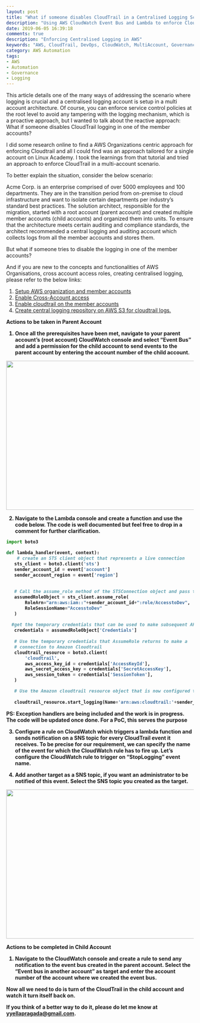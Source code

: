 ```yaml
---
layout: post
title: "What if someone disables CloudTrail in a Centralised Logging Scenario?"
description: "Using AWS CloudWatch Event Bus and Lambda to enforce CloudTrail logging"
date: 2019-06-05 16:39:18
comments: true
description: "Enforcing Centralised Logging in AWS"
keywords: "AWS, CloudTrail, DevOps, CloudWatch, MultiAccount, Governance, Monitoring, Logging, Centralised"
category: AWS Automation
tags:
- AWS
- Automation
- Governance
- Logging
---
```


This article details one of the many ways of addressing the scenario where logging is crucial and a centralised logging account is setup in a multi account architecture. Of course, you can enforce service control policies at the root level to avoid any tampering with the logging mechanism, which is a proactive approach, but I wanted to talk about the reactive approach: What if someone disables CloudTrail logging in one of the member accounts?

I did some research online to find a AWS Organizations centric approach for enforcing Cloudtrail and all I could find was an approach tailored for a single account on Linux Academy. I took the learnings from that tutorial and tried an approach to enforce CloudTrail in a multi-account scenario.

To better explain the situation, consider the below scenario:

Acme Corp. is an enterprise comprised of over 5000 employees and 100 departments. They are in the transition period from on-premise to cloud infrastructure and want to isolate certain departments per industry’s standard best practices. The solution architect, responsible for the migration, started with a root account (parent account) and created multiple member accounts (child accounts) and organized them into units. To ensure that the architecture meets certain auditing and compliance standards, the architect recommended a central logging and auditing account which collects logs from all the member accounts and stores them.

But what if someone tries to disable the logging in one of the member accounts?

And if you are new to the concepts and functionalities of AWS Organisations, cross account access roles, creating centralised logging, please refer to the below links:

1.	<a href="https://docs.aws.amazon.com/organizations/latest/userguide/orgs_tutorials_basic.html">Setup AWS organization and member accounts</a>
2.	<a href="https://docs.aws.amazon.com/IAM/latest/UserGuide/tutorial_cross-account-with-roles.html">Enable Cross-Account access</a>
3.	<a href="https://docs.aws.amazon.com/awscloudtrail/latest/userguide/cloudtrail-getting-started.html">Enable cloudtrail on the member accounts</a>
4.	<a href="https://docs.aws.amazon.com/awscloudtrail/latest/userguide/cloudtrail-receive-logs-from-multiple-accounts.html">Create central logging repository on AWS S3 for cloudtrail logs.</a>

<b>Actions to be taken in Parent Account<b>
1.	Once all the prerequisites have been met, navigate to your parent account’s (root account) CloudWatch console and select “Event Bus” and add a permission for the child account to send events to the parent account by entering the account number of the child account.

 <img class="mb-2" src="{{site.baseurl}}/images/parent1.png" alt="" height="400" width="900">

 2. Navigate to the Lambda console and create a function and use the code below. The code  is well documented but feel free to drop in a comment for further clarification.

 ```python
import boto3

def lambda_handler(event, context):
     # create an STS client object that represents a live connection
	sts_client = boto3.client('sts')    
	sender_account_id = event['account']
    sender_account_region = event['region']
    
    
    # Call the assume_role method of the STSConnection object and pass the role
    assumedRoleObject = sts_client.assume_role(
        RoleArn="arn:aws:iam::"+sender_account_id+":role/AccesstoDev",
        RoleSessionName="AccesstoDev"
    )
    
   #get the temporary credentials that can be used to make subsequent API calls
    credentials = assumedRoleObject['Credentials']
    
    # Use the temporary credentials that AssumeRole returns to make a 
    # connection to Amazon Cloudtrail  
    cloudtrail_resource = boto3.client(
        'cloudtrail',
        aws_access_key_id = credentials['AccessKeyId'],
        aws_secret_access_key = credentials['SecretAccessKey'],
        aws_session_token = credentials['SessionToken'],
    )

    # Use the Amazon cloudtrail resource object that is now configured to start the trail.
  
    cloudtrail_resource.start_logging(Name='arn:aws:cloudtrail:'+sender_account_region+':'+sender_account_id+':trail/devaccount-trail')


 ```
PS: Exception handlers are being included and the work is in progress. The code will be updated once done. For a PoC, this serves the purpose  

 3. Configure a rule on CloudWatch which triggers a lambda function and sends notification on a SNS topic for every CloudTrail event it receives. To be precise for our requirement, we can specify the name of the event for which the CloudWatch rule has to fire up. Let’s configure the CloudWatch rule to trigger on “StopLogging” event name.

4.	Add another target as a SNS topic, if you want an administrator to be notified of this event. Select the SNS topic you created as the target.

<img class="mb-2" src="{{site.baseurl}}/images/parent2.png" alt="" height="400" width="900">

<b>Actions to be completed in Child Account<b>
1.	Navigate to the CloudWatch console and create a rule to send any notification to the event bus created in the parent account. Select the “Event bus in another account” as target and enter the account number of the account where we created the event bus.

Now all we need to do is turn of the CloudTrail in the child account and watch it turn itself back on.

If you think of a better way to do it, please do let me know at yyellapragada@gmail.com.